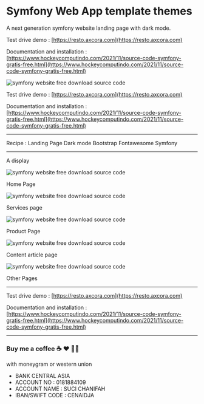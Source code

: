 # Symfony Web App template themes

A next generation symfony website landing page with dark mode.

Test drive demo : [https://resto.axcora.com](https://resto.axcora.com)

Documentation and installation :
[https://www.hockeycomputindo.com/2021/11/source-code-symfony-gratis-free.html](https://www.hockeycomputindo.com/2021/11/source-code-symfony-gratis-free.html)

![symfony website free download source code](https://1.bp.blogspot.com/-tHFZP_5W6j4/YZskaT9aDbI/AAAAAAAASCQ/1UqST0xFHyACq4wAGsxYgg3hFcmdJUhXACLcBGAsYHQ/s1024/symfony%2Bsource%2Bcode%2Bweb%2Btemplate%2Bthemes%2Bfree%2Bdownload%2Bgratis.jpg)

Test drive demo : [https://resto.axcora.com](https://resto.axcora.com)

Documentation and installation :
[https://www.hockeycomputindo.com/2021/11/source-code-symfony-gratis-free.html](https://www.hockeycomputindo.com/2021/11/source-code-symfony-gratis-free.html)

---------------------------------------------------------------

Recipe :
Landing Page
Dark mode
Bootstrap
Fontawesome
Symfony


----------------------------------------------------------------

A display 

![symfony website free download source code](https://1.bp.blogspot.com/-718XjKoVCkQ/YZshFpPwosI/AAAAAAAASA0/rfLlQb71cUErq4gnvQOASGHVOzTR-IZWgCLcBGAsYHQ/s3529/symfony%2Bsource%2Bcode%2Bdownload%2B%25281%2529.jpeg)

Home Page

![symfony website free download source code](https://1.bp.blogspot.com/-JQ-hrxd79Mc/YZshGnZtJBI/AAAAAAAASA8/BUy5gZLwupw10nx_I-TPudqt3fQxJTrFgCLcBGAsYHQ/s1445/symfony%2Bsource%2Bcode%2Bdownload%2B%25282%2529.jpeg)

Services page

![symfony website free download source code](https://1.bp.blogspot.com/-hpO9EiTALPg/YZshH6dX75I/AAAAAAAASBE/47QeeVKrRsE6raciYfemMsNRKz2xQepuQCLcBGAsYHQ/s2840/symfony%2Bsource%2Bcode%2Bdownload%2B%25283%2529.jpeg)

Product Page

![symfony website free download source code](https://1.bp.blogspot.com/-p3EjLDbGV9g/YZshI8DZrZI/AAAAAAAASBM/TqJuYX_ISloRKprplHh46AhU5KZ5NdtcACLcBGAsYHQ/s1928/symfony%2Bsource%2Bcode%2Bdownload%2B%25284%2529.jpeg)

Content article page

![symfony website free download source code](https://1.bp.blogspot.com/-X-E5DJkRbqE/YZshJmWeFYI/AAAAAAAASBU/4gHSy_IgBtM35GcRiNvE6UWx5V9ovTS8gCLcBGAsYHQ/s1446/symfony%2Bsource%2Bcode%2Bdownload%2B%25285%2529.jpeg)

Other Pages

------------------------------------------------------------------------

Test drive demo : [https://resto.axcora.com](https://resto.axcora.com)

Documentation and installation :
[https://www.hockeycomputindo.com/2021/11/source-code-symfony-gratis-free.html](https://www.hockeycomputindo.com/2021/11/source-code-symfony-gratis-free.html)



------------------------------------------------------------------------

### Buy me a coffee ☕️ ❤️  ✌🏻 

with moneygram or western union

+ BANK CENTRAL ASIA
+ ACCOUNT NO : 0181884109
+ ACCOUNT NAME : SUCI CHANIFAH
+ IBAN/SWIFT CODE : CENAIDJA
